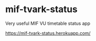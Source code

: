 # mif-tvark-status
Very useful MIF VU timetable status app

https://mif-tvark-status.herokuapp.com/
